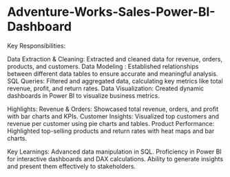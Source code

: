 # Adventure-Works-Sales-Power-BI-Dashboard

Key Responsibilities:

Data Extraction & Cleaning: Extracted and cleaned data for revenue, orders, products, and customers.
Data Modeling : Established relationships between different data tables to ensure accurate and meaningful analysis.
SQL Queries: Filtered and aggregated data, calculating key metrics like total revenue, profit, and return rates.
Data Visualization: Created dynamic dashboards in Power BI to visualize business metrics.

Highlights:
Revenue & Orders: Showcased total revenue, orders, and profit with bar charts and KPIs.
Customer Insights: Visualized top customers and revenue per customer using pie charts and tables.
Product Performance: Highlighted top-selling products and return rates with heat maps and bar charts.

Key Learnings:
Advanced data manipulation in SQL.
Proficiency in Power BI for interactive dashboards and DAX calculations.
Ability to generate insights and present them effectively to stakeholders.
